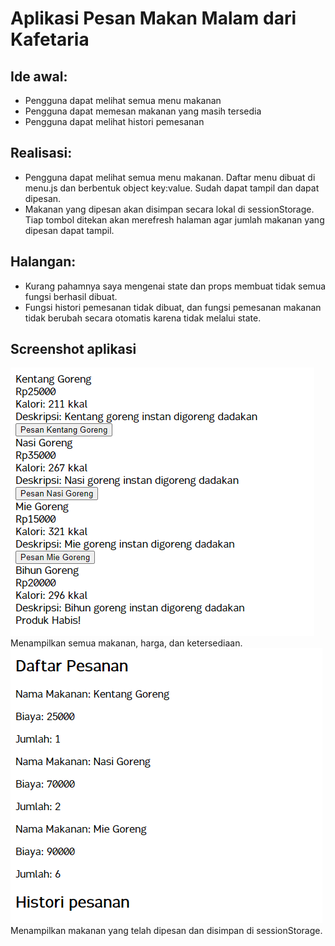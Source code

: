 # Aplikasi Pesan Makan Malam dari Kafetaria

## Ide awal:
- Pengguna dapat melihat semua menu makanan
- Pengguna dapat memesan makanan yang masih tersedia 
- Pengguna dapat melihat histori pemesanan

## Realisasi:
- Pengguna dapat melihat semua menu makanan. Daftar menu dibuat di menu.js dan berbentuk object key:value. Sudah dapat tampil dan dapat dipesan.
- Makanan yang dipesan akan disimpan secara lokal di sessionStorage. Tiap tombol ditekan akan merefresh halaman agar jumlah makanan yang dipesan dapat tampil.

## Halangan:
- Kurang pahamnya saya mengenai state dan props membuat tidak semua fungsi berhasil dibuat. 
- Fungsi histori pemesanan tidak dibuat, dan fungsi pemesanan makanan tidak berubah secara otomatis karena tidak melalui state.

## Screenshot aplikasi
![Tampilan menu makanan](http://github.com/ichsanni/aplikasi-pesan-makanan/blob/main/src/1.png)
Menampilkan semua makanan, harga, dan ketersediaan.
![Tampilan daftar pesanan](http://github.com/ichsanni/aplikasi-pesan-makanan/blob/main/src/2.png)
Menampilkan makanan yang telah dipesan dan disimpan di sessionStorage.
